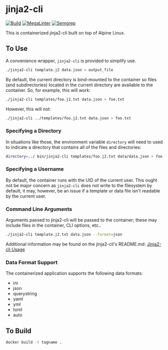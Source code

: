 # jinja2-cli

[![Build](https://github.com/wesley-dean/jinja2-cli/actions/workflows/build_docker_image.yml/badge.svg)](https://github.com/wesley-dean/jinja2-cli/actions/workflows/build_docker_image.yml)
[![MegaLinter](https://github.com/wesley-dean/jinja2-cli/actions/workflows/megalinter.yml/badge.svg)](https://github.com/wesley-dean/jinja2-cli/actions/workflows/megalinter.yml)
[![Semgrep](https://github.com/wesley-dean/jinja2-cli/actions/workflows/semgrep.yml/badge.svg)](https://github.com/wesley-dean/jinja2-cli/actions/workflows/semgrep.yml)

This is containerized jinja2-cli built on top of Alpine Linux.

## To Use

A convenience wrapper, `jinja2-cli` is provided to simplify use.

```bash
./jinja2-cli template.j2 data.json > output_file
```

By default, the current directory is bind-mounted to the container
so files (and subdirectories) located in the current directory are
available to the container.  So, for example, this will work:

```bash
./jinja2-cli templates/foo.j2.txt data.json > foo.txt
```

However, this will not:

```bash
./jinja2-cli ../templates/foo.j2.txt data.json > foo.txt
```

### Specifying a Directory

In situations like those, the environment variable `directory`
will need to used to indicate a directory that contains all
of the files and directories:

```bash
directory=../ bin/jinja2-cli templates/foo.j2.txt data/data.json > foo.txt
```

### Specifying a Username

By default, the container runs with the UID of the current user.  This
ought not be major concern as `jinja2-cli` does not write to the filesystem
by default; it may, however, be an issue if a template or data file isn't
readable by the current user.

### Command Line Arguments

Arguments passed to jinja2-cli will be passed to the container; these
may include files in the container, CLI options, etc..

```bash
./jinja2-cli template.j2.txt data.json --format=json
```

Additional information may be found on the jinja2-cli's README.md:
[Jinja2-cli Usage](https://github.com/mattrobenolt/jinja2-cli/#Usage)

### Data Format Support

The containerized application supports the following data formats:

- ini
- json
- querystring
- yaml
- yml
- toml
- auto

## To Build

```bash
docker build -t tagname .
```
